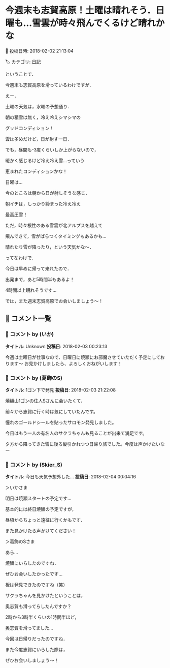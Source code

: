 # 今週末も志賀高原！土曜は晴れそう．日曜も…雪雲が時々飛んでくるけど晴れかな

📅 投稿日時: 2018-02-02 21:13:04

🏷️ カテゴリ: [日記](cc4b5682fb7b8b144980957a978653fb0.md)

ということで．


今週末も志賀高原を滑っているわけですが．





えー．


土曜の天気は，水曜の予想通り．


朝の積雪は無く，冷え冷えシマシマの


グッドコンディション！


雲は多めだけど，日が射す一日．


でも，昼間も-3度くらいしか上がらないので，


暖かく感じるけど冷え冷え雪…っていう


恵まれたコンディションかな！





日曜は…


今のところは朝から日が射しそうな感じ．


朝イチは，しっかり締まった冷え冷え


最高圧雪！


ただ，時々根性のある雪雲が北アルプスを越えて


飛んできて，雪がぱらつくタイミングもあるかも…


晴れたり雪が降ったり，という天気かな～．





ってなわけで．


今日は早めに帰って来れたので．


出発まで，あと5時間半もあるよ！





4時間以上眠れそうです…


では，また週末志賀高原でお会いしましょう～！

## 💬 コメント一覧

### 💬 コメント by (いか)
**タイトル**: Unknown
**投稿日**: 2018-02-03 00:23:13

今週は土曜日が仕事なので、日曜日に焼額にお邪魔させていただく予定にしております〜 お見かけしましたら、よろしくおねがいします！

### 💬 コメント by (葛飾のS)
**タイトル**: 1ゴン下で発見
**投稿日**: 2018-02-03 21:22:08

焼額山1ゴンの住人Sさんに会いたくて、

前々から志賀に行く時は気にしていたんです。

憧れのゴールドシールを貼ったサロモン発見しました。

今日はもう一人の有名人のサクラちゃんも見ることが出来て満足です。

夕方から降ってきた雪に後ろ髪引かれつつ日帰り旅でした。今度は声かけたいなー

### 💬 コメント by (Skier_S)
**タイトル**: 今日も天気予想外した…
**投稿日**: 2018-02-04 00:04:16

＞いかさま

明日は焼額スタートの予定です…

基本的には終日焼額の予定ですが，

昼頃からちょっと遠征に行くかもです．

また見かけたら声かけてください！



＞葛飾のSさま

あら…

焼額にいらしたのですね．

ぜひお会いしたかったです…

板は発見できたのですね（笑）

サクラちゃんを見かけたということは，

奥志賀も滑ってらしたんですか？

2時から3時半くらいの1時間半ほど，

奥志賀を滑ってました…

今回は日帰りだったのですね．

また今度志賀にいらした際は，

ぜひお会いしましょう～！

